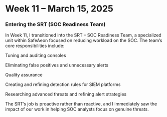 # Week 11 – March 15, 2025
### Entering the SRT (SOC Readiness Team)

In Week 11, I transitioned into the SRT – SOC Readiness Team, a specialized unit within SafeAeon focused on reducing workload on the SOC. The team’s core responsibilities include:

Tuning and auditing consoles

Eliminating false positives and unnecessary alerts

Quality assurance

Creating and refining detection rules for SIEM platforms

Researching advanced threats and refining alert strategies

The SRT’s job is proactive rather than reactive, and I immediately saw the impact of our work in helping SOC analysts focus on genuine threats.
